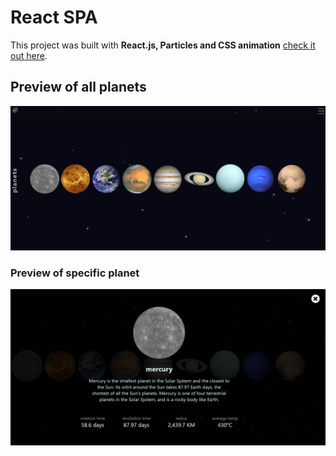 # React SPA

This project was built with **React.js, Particles and CSS animation** [check it out here](https://versi-on.github.io/planets/).

## Preview of all planets

![screenshot of one page](./src/assets/img/planets-screenshot.PNG)

### Preview of specific planet

![screenshot of mercury](./src/assets/img/planets-mercury-screenshot.PNG)
